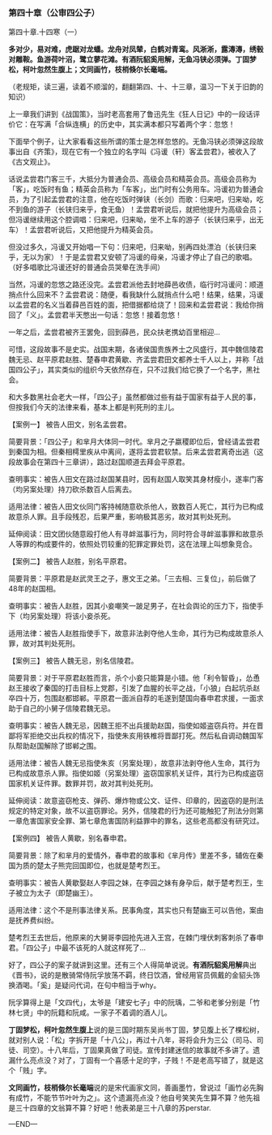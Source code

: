 ### 第四十章（公审四公子）

第四十章.十四寒（一）

**多对少，易对难，虎踞对龙蟠。龙舟对凤辇，白鹤对青鸾。风淅淅，露漙漙，绣毂对雕鞍。鱼游荷叶沼，鹭立蓼花滩。有酒阮貂奚用解，无鱼冯铗必须弹。丁固梦松，柯叶忽然生腹上；文同画竹，枝梢倏尔长毫端。**

（老规矩，读三遍，读着不顺溜的，翻翻第四、十、十三章，温习一下关于旧韵的知识）

上一章我们讲到《战国策》，当时老高套用了鲁迅先生《狂人日记》中的一段话评价它：在写满「合纵连横」的历史中，其实满本都只写着两个字：忽悠！

下面举个例子，让大家看看这些所谓的策士是怎样忽悠的。无鱼冯铗必须弹这段故事出自《齐策》，现在它有一个独立的名字叫《冯谖（轩）客孟尝君》，被收入了《古文观止》。

话说孟尝君门客三千，大抵分为普通会员、高级会员和精英会员。高级会员称为「客」，吃饭时有鱼；精英会员称为「车客」，出门时有公务用车。冯谖初为普通会员，为了引起孟尝君的注意，他在吃饭时弹铗（长剑）而歌：归来吧，归来呦，吃不到鱼的游子（长铗归来乎，食无鱼）！孟尝君听说后，就把他提升为高级会员；但冯谖继续用这个腔调唱：归来吧，归来呦，坐不上车的游子（长铗归来乎，出无车）！孟尝君听说后，又把他提升为精英会员。

但没过多久，冯谖又开始唱一下句：归来吧，归来呦，别再四处漂泊（长铗归来乎，无以为家）！于是孟尝君又安顿了冯谖的母亲，冯谖才停止了自己的歌唱。（好多唱歌比冯谖还好的普通会员哭晕在洗手间）

当然，冯谖的忽悠之路还没完。孟尝君派他去封地薛邑收债，临行时冯谖问：顺道捎点什么回来不？孟尝君说：随便，看我缺什么就捎点什么吧！结果，结果，冯谖以孟尝君的名义当着薛邑百姓的面，把借据都给烧了！回来和孟尝君说：我给你捎回了「义」。孟尝君半天憋出一句话：忽悠！接着忽悠！

一年之后，孟尝君被齐王罢免，回到薛邑，民众扶老携幼百里相迎…

可惜，这段故事不是史实。战国末期，各诸侯国贵族养士之风盛行，其中魏信陵君魏无忌、赵平原君赵胜、楚春申君黄歇、齐孟尝君田文都养士千人以上，并称「战国四公子」，其实类似的组织今天依然存在，只不过我们给它换了一个名字，黑社会。

和大多数黑社会老大一样，「四公子」虽然都做过些有益于国家有益于人民的事，但按我们今天的法律来看，基本上都是判死刑的主儿。

【案例一】
被告人田文，别名孟尝君。

简要背景：「四公子」和芈月大体同一时代。芈月之子嬴稷即位后，曾经请孟尝君到秦国为相。但秦相樗里疾从中离间，遂将孟尝君软禁。后来孟尝君离奇出逃（这段故事会在第四十三章讲），路过赵国顺道去拜会平原君。

查明事实：被告人田文在路过赵国某县时，因有赵国人取笑其身材瘦小，遂率门客（均另案处理）持刀砍杀数百人后离去。

适用法律：被告人田文伙同门客持械随意砍杀他人，致数百人死亡，其行为已构成故意杀人罪。且手段残忍，后果严重，影响极其恶劣，故对其判处死刑。

延伸阅读：田文团伙随意殴打他人有寻衅滋事行为，同时符合寻衅滋事罪和故意杀人等罪的构成要件的，依照处罚较重的犯罪定罪处罚，这在法理上叫想象竞合。

【案例二】
被告人赵胜，别名平原君。

简要背景：平原君是赵武灵王之子，惠文王之弟。「三去相、三复位」，前后做了48年的赵国相。

查明事实：被告人赵胜，因其小妾嘲笑一跛足男子，在社会舆论的压力下，指使手下（均另案处理）将该小妾杀死。

适用法律：被告人赵胜指使手下，故意非法剥夺他人生命，其行为已构成故意杀人罪，故对其判处死刑。

【案例三】
被告人魏无忌，别名信陵君。

简要背景：对于平原君赵胜而言，杀个小妾只能算是小错。他「利令智昏」，怂恿赵王接收了秦国的打击目标上党郡，引发了血腥的长平之战，「小狼」白起坑杀赵卒四十万，包围赵都邯郸。平原君一面派自荐的毛遂到楚国向春申君求援，一面求助于自己的小舅子信陵君魏无忌。

查明事实：被告人魏无忌，因魏王拒不出兵援助赵国，指使如姬盗窃兵符。并在晋鄙将军拒绝交出兵权的情况下，指使朱亥用铁椎将晋鄙打死。然后私自调动魏国军队帮助赵国解除了邯郸之围。

适用法律：被告人魏无忌指使朱亥（另案处理），故意非法剥夺他人生命，其行为已构成故意杀人罪。指使如姬（另案处理）盗窃国家机关证件，其行为已构成盗窃国家机关证件罪。数罪并罚，故对其判处死刑。

延伸阅读：故意盗窃枪支、弹药、爆炸物或公文、证件、印章的，因盗窃的是刑法规定的特定对象，故不以盗窃罪论。另外，信陵君的行为还可能触犯了刑法分则第一章危害国家安全罪、第七章危害国防利益罪中的罪名，这些老高都没有研究过。

【案例四】
被告人黄歇，别名春申君。

简要背景：除了和芈月的爱情外，春申君的故事和《芈月传》里差不多，辅佐在秦国为质的楚太子熊完回国即位，也就是楚考烈王。

查明事实：被告人黄歇娶赵人李园之妹，在李园之妹有身孕后，献于楚考烈王，生子被立为太子（即楚幽王）。

适用法律：这个不是刑事法律关系。民事角度，其实也只有楚幽王可以告他，案由是抚养费纠纷。

楚考烈王去世后，他原来的大舅哥李园抢先进入王宫，在棘门埋伏刺客刺杀了春申君。「四公子」中最不该死的人就这样死了…

好了，四公子的案子就讲到这里。还有三个人得简单说说。**有酒阮貂奚用解**典出《晋书》，说的是散骑常侍阮孚放荡不羁，终日饮酒，曾经用官员佩戴的金貂头饰换酒喝。「奚」是疑问代词，在句中相当于why。

阮孚算得上是「文四代」，太爷是「建安七子」中的阮瑀，二爷和老爹分别是「竹林七贤」中的阮籍和阮咸。一家子不着调的酒人儿。

**丁固梦松，柯叶忽然生腹上**说的是三国时期东吴尚书丁固，梦见腹上长了棵松树，就对别人说：「松」字拆开是「十八公」，再过十八年，哥将会升为三公（司马、司徒、司空）。十八年后，丁固果真做了司徒。宣传封建迷信的故事就不多讲了。遗漏什么亮点没？对了，丁固有一个喜感十足的字，子贱！不是老高写错了，就是这个「贱」字。

**文同画竹，枝梢倏尔长毫端**说的是宋代画家文同，善画墨竹，曾说过「画竹必先胸有成竹，不能节节叶叶为之」。这个遗漏亮点没？他自号笑笑先生算不算？他先祖是三十四章的文翁算不算？好吧！他表弟是三十八章的苏perstar.

—END—